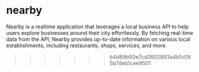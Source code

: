 
# nearby
Nearby is a realtime application that leverages a local business API to help users explore businesses around their city effortlessly. By fetching real-time data from the API, Nearby provides up-to-date information on various local establishments, including restaurants, shops, services, and more.
>>>>>>> b4d89b93e7cd2602893a4b1c095b7deb1cee9501
